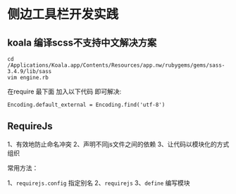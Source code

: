 # 侧边工具栏开发实践


## koala 编译scss不支持中文解决方案

```
cd /Applications/Koala.app/Contents/Resources/app.nw/rubygems/gems/sass-3.4.9/lib/sass
vim engine.rb
```

在require 最下面 加入以下代码 即可解决:

`Encoding.default_external = Encoding.find('utf-8')`

## RequireJs

1、有效地防止命名冲突
2、声明不同js文件之间的依赖
3、让代码以模块化的方式组织

常用方法：

1、`requirejs.config`  指定别名
2、`requirejs` 
3、`define` 编写模块

